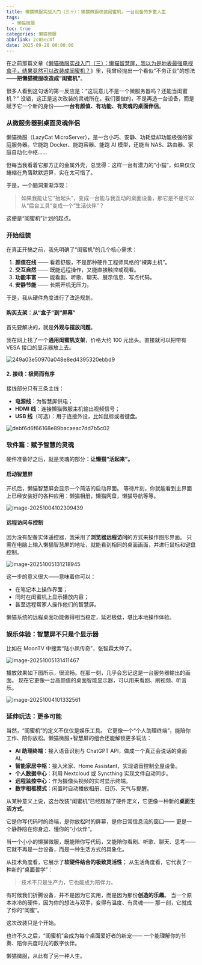 ```yaml
---
title: 懒猫微服实战入门（三十）：懒猫微服改装闺蜜机，一台设备的多重人生
tags:
  - 懒猫微服
toc: true
categories: 懒猫微服
abbrlink: 2c05ec4f
date: 2025-09-20 00:00:00
---
```


在之前那篇文章《[懒猫微服实战入门（三）：懒猫智慧屏，我以为是地表最强电视盒子，结果竟然可以改装成闺蜜机？](https://mp.weixin.qq.com/s?__biz=MzI3NTY4MjcxNg==&mid=2247486208&idx=1&sn=abce447d30ff2bbcdc3a8a5614210157&chksm=eb004ff3dc77c6e5d214274a7ddc6ca70b511b0b501d53f91748b92a2da56b5b298bb272027e&scene=178&cur_album_id=4010832321455538176&search_click_id=#rd)》里，我曾经抛出一个看似“不务正业”的想法——**把懒猫微服改造成“闺蜜机”**。

很多人看到这句话的第一反应是：“这玩意儿不是一个微服务器吗？还能当闺蜜机？”
没错，这正是这次改装的灵魂所在。我们要做的，不是再造一台设备，而是赋予它一个新的身份——**一台有颜值、有功能、有灵魂的桌面伴侣**。

<!-- more -->

### 从微服务器到桌面灵魂伴侣

懒猫微服（LazyCat MicroServer），是一台小巧、安静、功耗低却功能极强的家庭服务器。它能跑 Docker、能跑容器、能跑 AI 模型，还能当 NAS、路由器、家庭自动化中枢……

但每当我看着它那方正的金属外壳，总觉得：这样一台有潜力的“小猫”，如果仅仅蜷缩在角落默默运算，实在太可惜了。

于是，一个脑洞渐渐浮现：

> 如果我能让它“抬起头”，变成一台能与我互动的桌面设备，那它是不是可以从“后台工具”变成一个“生活伙伴”？

这便是“闺蜜机”计划的起点。

### 开始组装

在真正开搞之前，我先明确了“闺蜜机”的几个核心需求：

1. **颜值在线** —— 看着舒服，不是那种硬件工程师风格的“裸奔主机”。
2. **交互自然** —— 既能远程操作，又能直接触控或观看。
3. **功能丰富** —— 能看剧、听歌、聊天、展示信息、写点代码。
4. **安静节能** —— 长期开机无压力。

于是，我从硬件角度进行了改造规划。

#### 购买支架：从“盒子”到“屏幕”

首先要解决的，就是**外观与摆放问题**。

我在网上找了一个**通用闺蜜机支架**，价格大约 100 元出头。直接就可以把带有 VESA 接口的显示器放上去。

![249a03e50970a048e8ed4395320ebbd9](https://raw.githubusercontent.com/cloudsmithy/picgo-imh/master/249a03e50970a048e8ed4395320ebbd9.jpg)

#### 2. 接线：极简而有序

接线部分只有三条主线：

- **电源线**：为智慧屏供电；
- **HDMI 线**：连接懒猫微服主机输出视频信号；
- **USB 线**（可选）：用于连接外设，比如鼠标或者键盘。

![debf6d6f66168e89bacaeac7dd7b5c02](https://raw.githubusercontent.com/cloudsmithy/picgo-imh/master/debf6d6f66168e89bacaeac7dd7b5c02-20251005133352113.png)

### 软件篇：赋予智慧的灵魂

硬件准备好之后，就是灵魂的部分：**让懒猫“活起来”。**

#### 启动智慧屏

开机后，懒猫智慧屏会显示一个简洁的启动界面。
等待片刻，你就能看到主界面上已经安装好的各种应用：懒猫相册，懒猫网盘，懒猫导航等等。

![image-20251004102309439](https://raw.githubusercontent.com/cloudsmithy/picgo-imh/master/image-20251004102309439.png)

#### 远程访问与控制

因为没有配备实体遥控器，我采用了**浏览器远程访问**的方式来操作图形界面。
只需在电脑上输入懒猫智慧屏的地址，就能看到相同的桌面画面，并进行鼠标和键盘控制。

![image-20251005131218945](https://raw.githubusercontent.com/cloudsmithy/picgo-imh/master/image-20251005131218945.png)

这一步的意义很大——意味着你可以：

- 在笔记本上操作界面；
- 同时在闺蜜机上显示播放内容；
- 甚至远程帮家人操作他们的智慧屏。

懒猫系统的远程桌面功能做得相当稳定，延迟极低，堪比本地操作体验。

### 娱乐体验：智慧屏不只是个显示器

比如在 MoonTV 中搜索“陆小凤传奇”，张智霖太帅了。

![image-20251005131411467](https://raw.githubusercontent.com/cloudsmithy/picgo-imh/master/image-20251005131411467.png)

播放效果如下图所示，很流畅。在那一刻，几乎会忘记这是一台服务器输出的画面。 现在它更像一台高颜值的桌面智能显示器，可以用来看剧、刷视频、听音乐。

![image-20251004101332561](https://raw.githubusercontent.com/cloudsmithy/picgo-imh/master/image-20251004101332561.png)

### 延伸玩法：更多可能

当然，“闺蜜机”的定义不仅仅是娱乐工具。 它更像一个“个人助理终端”，能陪你工作、陪你放松。懒猫微服+智慧屏的组合还能解锁更多玩法：

- **AI 助理终端**：接入语音识别与 ChatGPT API，做成一个真正会说话的桌面 AI。
- **智能家居中枢**：接入米家、Home Assistant，实现语音控制全屋设备。
- **个人数据中心**：利用 Nextcloud 或 Syncthing 实现文件自动同步。
- **远程监控中心**：作为摄像头视频的实时显示终端。
- **数字相框模式**：闲置时自动播放相册、日历、天气与提醒。

从某种意义上说，这台改装“闺蜜机”已经超越了硬件定义，它更像一种新的**桌面生活方式**。

它是你写代码时的终端，是你放松时的屏幕，是你日常信息流的窗口——
更是一个静静陪在你身边、懂你的“小伙伴”。

当一个小小的懒猫微服，既能陪你写代码，又能陪你看剧、听歌、聊天、思考——它就不再是一台设备，而是一种生活方式的具象化。

从技术角度看，它展示了**软硬件结合的极致灵活性**；
从生活角度看，它代表了一种新的“桌面哲学”：

> 技术不只是生产力，它也能成为陪伴力。

有时候我们折腾设备，并不是因为它实用，而是因为那份**创造的乐趣**。
当一个原本冰冷的硬件，因为你的想法与双手，变得有温度、有灵魂——
那一刻，它就成了你的“闺蜜”。

这次改装只是个开始。

也许不久之后，“闺蜜机”会成为每个桌面爱好者的新宠——
一个能理解你的节奏、陪你共度时光的数字伙伴。

懒猫微服，从此有了另一种人生。
